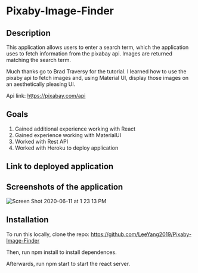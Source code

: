 # Pixaby-Image-Finder

## Description
This application allows users to enter a search term, which the application uses to fetch information from the pixabay api. Images are returned matching the search term.

Much thanks go to Brad Traversy for the tutorial. I learned how to use the pixaby api to fetch images and, using Material UI, display those images on an aesthetically pleasing UI.

Api link: https://pixabay.com/api

## Goals

<ol>
    <li>Gained additional experience working with React</li>
    <li>Gained experience working with MaterialUI</li>
    <li>Worked with Rest API</li>
    <li>Worked with Heroku to deploy application</li>
</ol>

## Link to deployed application

## Screenshots of the application

![Screen Shot 2020-06-11 at 1 23 13 PM](https://user-images.githubusercontent.com/46943342/84421345-6fd23c00-abe9-11ea-8cf7-464687d14a2b.png)

## Installation

To run this locally, clone the repo: https://github.com/LeeYang2019/Pixaby-Image-Finder

Then, run npm install to install dependences.

Afterwards, run npm start to start the react server.
